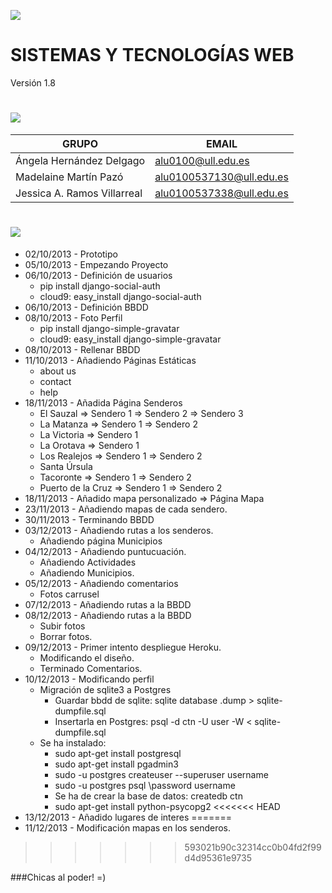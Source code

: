 ![](http://banot.etsii.ull.es/alu4103/STW/logo.png)

SISTEMAS Y TECNOLOGÍAS WEB
============================

Versión 1.8

![](http://banot.etsii.ull.es/alu4103/STW/informacion.png)
============================
| GRUPO                         | EMAIL                     |
| -------------                 | -------------             |
| Ángela Hernández Delgago      | alu0100@ull.edu.es  |
| Madelaine Martín Pazó         | alu0100537130@ull.edu.es  |
| Jessica A. Ramos Villarreal   | alu0100537338@ull.edu.es  |


![](http://banot.etsii.ull.es/alu4103/STW/comentarios.png)
============================

- 02/10/2013 - Prototipo
- 05/10/2013 - Empezando Proyecto
- 06/10/2013 - Definición de usuarios
    - pip install django-social-auth
    - cloud9: easy_install django-social-auth
- 06/10/2013 - Definición BBDD
- 08/10/2013 - Foto Perfil
    - pip install django-simple-gravatar
    - cloud9: easy_install django-simple-gravatar
- 08/10/2013 - Rellenar BBDD
- 11/10/2013 - Añadiendo Páginas Estáticas
    - about us
    - contact
    - help
- 18/11/2013 - Añadida Página Senderos
    - El Sauzal => Sendero 1 => Sendero 2 => Sendero 3
    - La Matanza => Sendero 1 => Sendero 2
    - La Victoria => Sendero 1
    - La Orotava => Sendero 1
    - Los Realejos => Sendero 1 => Sendero 2
    - Santa Úrsula
    - Tacoronte => Sendero 1 => Sendero 2
    - Puerto de la Cruz => Sendero 1 => Sendero 2
- 18/11/2013 - Añadido mapa personalizado => Página Mapa
- 23/11/2013 - Añadiendo mapas de cada sendero.
- 30/11/2013 - Terminando BBDD
- 03/12/2013 - Añadiendo rutas a los senderos.
	- Añadiendo página Municipios
- 04/12/2013 - Añadiendo puntucuación.
	- Añadiendo Actividades
	- Añadiendo Municipios.
- 05/12/2013 - Añadiendo comentarios
	- Fotos carrusel
- 07/12/2013 - Añadiendo rutas a la BBDD
- 08/12/2013 - Añadiendo rutas a la BBDD
    - Subir fotos
    - Borrar fotos. 
- 09/12/2013 - Primer intento despliegue Heroku. 
    - Modificando el diseño. 
    - Terminado Comentarios.
- 10/12/2013 - Modificando perfil
    - Migración de sqlite3 a Postgres
        - Guardar bbdd de sqlite: sqlite database .dump > sqlite-dumpfile.sql
        - Insertarla en Postgres: psql -d ctn -U user -W < sqlite-dumpfile.sql
    - Se ha instalado:
        - sudo apt-get install postgresql
        - sudo apt-get install pgadmin3
        - sudo -u postgres createuser --superuser username
        - sudo -u postgres psql
            \password username
        - Se ha de crear la base de datos: createdb ctn
        - sudo apt-get install python-psycopg2
<<<<<<< HEAD
- 13/12/2013 - Añadido lugares de interes
=======
- 11/12/2013 - Modificación mapas en los senderos.
>>>>>>> 593021b90c32314cc0b04fd2f99d4d95361e9735

###Chicas al poder! =)

